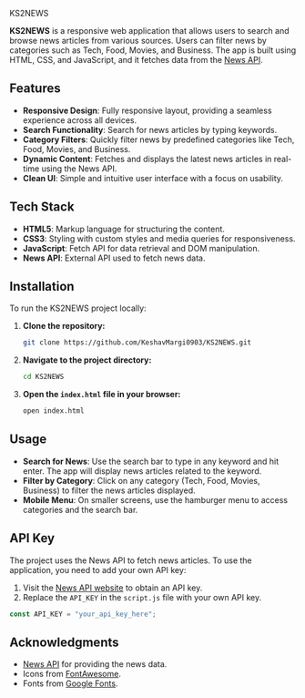  KS2NEWS

**KS2NEWS** is a responsive web application that allows users to search and browse news articles from various sources. Users can filter news by categories such as Tech, Food, Movies, and Business. The app is built using HTML, CSS, and JavaScript, and it fetches data from the [News API](https://newsapi.org/).

## Features

- **Responsive Design**: Fully responsive layout, providing a seamless experience across all devices.
- **Search Functionality**: Search for news articles by typing keywords.
- **Category Filters**: Quickly filter news by predefined categories like Tech, Food, Movies, and Business.
- **Dynamic Content**: Fetches and displays the latest news articles in real-time using the News API.
- **Clean UI**: Simple and intuitive user interface with a focus on usability.

## Tech Stack

- **HTML5**: Markup language for structuring the content.
- **CSS3**: Styling with custom styles and media queries for responsiveness.
- **JavaScript**: Fetch API for data retrieval and DOM manipulation.
- **News API**: External API used to fetch news data.

## Installation

To run the KS2NEWS project locally:

1. **Clone the repository:**

   ```bash
   git clone https://github.com/KeshavMargi0903/KS2NEWS.git
   ```

2. **Navigate to the project directory:**

   ```bash
   cd KS2NEWS
   ```

3. **Open the `index.html` file in your browser:**

   ```bash
   open index.html
   ```

## Usage

- **Search for News**: Use the search bar to type in any keyword and hit enter. The app will display news articles related to the keyword.
- **Filter by Category**: Click on any category (Tech, Food, Movies, Business) to filter the news articles displayed.
- **Mobile Menu**: On smaller screens, use the hamburger menu to access categories and the search bar.

## API Key

The project uses the News API to fetch news articles. To use the application, you need to add your own API key:

1. Visit the [News API website](https://newsapi.org/) to obtain an API key.
2. Replace the `API_KEY` in the `script.js` file with your own API key.

```javascript
const API_KEY = "your_api_key_here";
```
## Acknowledgments

- [News API](https://newsapi.org/) for providing the news data.
- Icons from [FontAwesome](https://fontawesome.com/).
- Fonts from [Google Fonts](https://fonts.google.com/).
